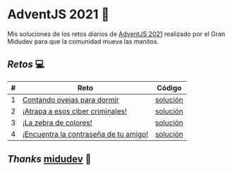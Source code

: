 # **AdventJS 2021** 🎊

Mis soluciones de los retos diarios de [AdventJS 2021](https://2021.adventjs.dev/) realizado por el Gran Midudev para que la comunidad mueva las manitos.

## ***Retos*** 💻

|  #  | Reto                                                                | Código                               |
| --- | ------------------------------------------------------------------- | ------------------------------------ |
|  1  | [Contando ovejas para dormir](./Reto%20#1/README.md)              | [solución](./Reto%20#1/index.js)  |
|  2  | [¡Atrapa a esos ciber criminales!](./challengeTwo/README.md)        | [solución](./challengeTwo/index.js)  |
|  3  | [¡La zebra de colores!](./challengeTree/README.md)                  | [solución](./challengeTree/index.js) |
|  4  | [¡Encuentra la contraseña de tu amigo!](./challengeFour/README.md)  | [solución](./challengeFour/index.js) |

## ***Thanks*** [midudev](https://twitter.com/midudev) 💯

